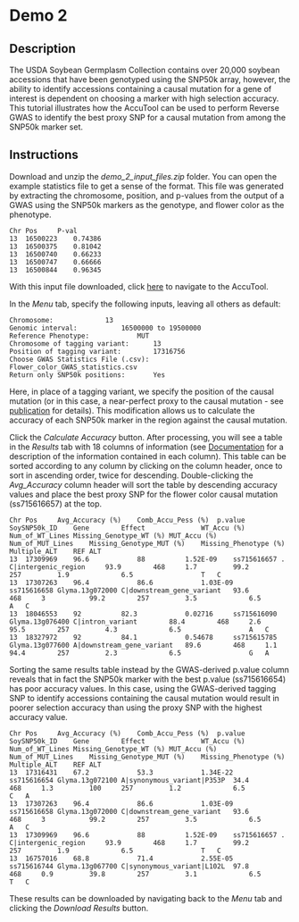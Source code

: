 # Demo 2

## Description

The USDA Soybean Germplasm Collection contains over 20,000 soybean accessions that have been genotyped using the SNP50k array, however, the ability to identify accessions containing a causal mutation for a gene of interest is dependent on choosing a marker with high selection accuracy. This tutorial illustrates how the AccuTool can be used to perform Reverse GWAS to identify the best proxy SNP for a causal mutation from among the SNP50k marker set.

## Instructions

Download and unzip the _demo_2_input_files.zip_ folder. You can open the example statistics file to get a sense of the format. This file was generated by extracting the chromosome, position, and p-values from the output of a GWAS using the SNP50k markers as the genotype, and flower color as the phenotype.
```
Chr	Pos		P-val
13	16500223	0.74386
13	16500375	0.81042
13	16500740	0.66233
13	16500747	0.66666
13	16500844	0.96345
```
With this input file downloaded, click [here](http://soykb.org/Accuracy) to navigate to the AccuTool.

In the _Menu_ tab, specify the following inputs, leaving all others as default:
```
Chromosome:				13
Genomic interval: 			16500000 to 19500000
Reference Phenotype:	 		MUT
Chromosome of tagging variant:		13
Position of tagging variant:		17316756
Choose GWAS Statistics File (.csv): 	Flower_color_GWAS_statistics.csv
Return only SNP50k positions: 		Yes
```
Here, in place of a tagging variant, we specify the position of the causal mutation (or in this case, a near-perfect proxy to the causal mutation - see [publication](../../README.md#citation) for details). This modification allows us to calculate the accuracy of each SNP50k marker in the region against the causal mutation. 

Click the _Calculate Accuracy_ button. After processing, you will see a table in the _Results_ tab with 18 columns of information (see [Documentation](../../README.md#output-fields) for a description of the information contained in each column). This table can be sorted according to any column by clicking on the column header, once to sort in ascending order, twice for descending. Double-clicking the _Avg_Accuracy_ column header will sort the table by descending accuracy values and place the best proxy SNP for the flower color causal mutation (ss715616657) at the top.
```
Chr	Pos		Avg_Accuracy (%)	Comb_Accu_Pess (%)	p.value		SoySNP50k_ID	Gene		Effect				WT_Accu (%)	Num_of_WT_Lines	Missing_Genotype_WT (%)	MUT_Accu (%)	Num_of_MUT_Lines	Missing_Genotype_MUT (%)	Missing_Phenotype (%)	Multiple_ALT	REF	ALT
13	17309969	96.6			88			1.52E-09	ss715616657	.		C|intergenic_region		93.9		468		1.7			99.2		257			1.9				6.5					T	C
13	17307263	96.4			86.6			1.03E-09	ss715616658	Glyma.13g072000	C|downstream_gene_variant	93.6		468		3			99.2		257			3.5				6.5					A	C
13	18046553	92			82.3			0.02716		ss715616090	Glyma.13g076400	C|intron_variant		88.4		468		2.6			95.5		257			4.3				6.5					A	C
13	18327972	92			84.1			0.54678		ss715615785	Glyma.13g077600	A|downstream_gene_variant	89.6		468		1.1			94.4		257			2.3				6.5					G	A
```
Sorting the same results table instead by the GWAS-derived p.value column reveals that in fact the SNP50k marker with the best p.value (ss715616654) has poor accuracy values. In this case, using the GWAS-derived tagging SNP to identify accessions containing the causal mutation would result in poorer selection accuracy than using the proxy SNP with the highest accuracy value.
```
Chr	Pos		Avg_Accuracy (%)	Comb_Accu_Pess (%)	p.value		SoySNP50k_ID	Gene		Effect				WT_Accu (%)	Num_of_WT_Lines	Missing_Genotype_WT (%)	MUT_Accu (%)	Num_of_MUT_Lines	Missing_Genotype_MUT (%)	Missing_Phenotype (%)	Multiple_ALT	REF	ALT
13	17316431	67.2			53.3			1.34E-22	ss715616654	Glyma.13g072100	A|synonymous_variant|P353P	34.4		468		1.3			100		257			1.2				6.5					C	A
13	17307263	96.4			86.6			1.03E-09	ss715616658	Glyma.13g072000	C|downstream_gene_variant	93.6		468		3			99.2		257			3.5				6.5					A	C
13	17309969	96.6			88			1.52E-09	ss715616657	.		C|intergenic_region		93.9		468		1.7			99.2		257			1.9				6.5					T	C
13	16757016	68.8			71.4			2.55E-05	ss715616744	Glyma.13g067700	C|synonymous_variant|L102L	97.8		468		0.9			39.8		257			3.1				6.5					T	C
```
These results can be downloaded by navigating back to the _Menu_ tab and clicking the _Download Results_ button.
